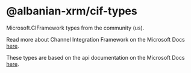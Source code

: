 # @albanian-xrm/cif-types
Microsoft.CIFramework types from the community (us).

Read more about Channel Integration Framework on the Microsoft Docs [here](https://learn.microsoft.com/en-us/dynamics365/customer-service/channel-integration-framework).

These types are based on the api documentation on the Microsoft Docs [here](https://learn.microsoft.com/en-us/dynamics365/customer-service/channel-integration-framework/reference/microsoft-ciframework).
